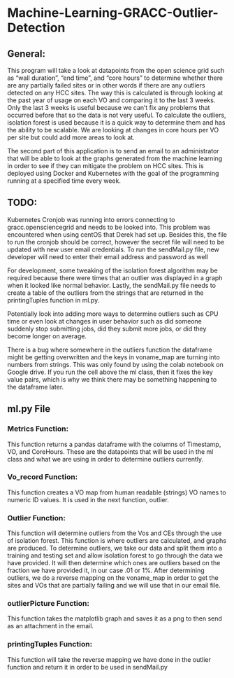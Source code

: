 # Machine-Learning-GRACC-Outlier-Detection
	
## General:

This program will take a look at datapoints from the open science grid such as “wall duration”, “end time”, and “core hours” to determine whether there are any partially failed sites or in other words if there are any outliers detected on any HCC sites. The way this is calculated is through looking at the past year of usage on each VO and comparing it to the last 3 weeks. Only the last 3 weeks is useful because we can’t fix any problems that occurred before that so the data is not very useful. To calculate the outliers, isolation forest is used because it is a quick way to determine them and has the ability to be scalable. We are looking at changes in core hours per VO per site but could add more areas to look at.

The second part of this application is to send an email to an administrator that will be able to look at the graphs generated from the machine learning in order to see if they can mitigate the problem on HCC sites. This is deployed using Docker and Kubernetes with the goal of the programming running at a specified time every week. 

## TODO:

Kubernetes Cronjob was running into errors connecting to gracc.opensciencegrid and needs to be looked into. This problem was encountered when using centOS that Derek had set up. Besides this, the file to run the cronjob should be correct, however the secret file will need to be updated with new user email credentials. To run the sendMail.py file, new developer will need to enter their email address and password as well

For development, some tweaking of the isolation forest algorithm may be required because there were times that an outlier was displayed in a graph when it looked like normal behavior. Lastly, the sendMail.py file needs to create a table of the outliers from the strings that are returned in the printingTuples function in ml.py. 

Potentially look into adding more ways to determine outliers such as CPU time or even look at changes in user behavior such as did someone suddenly stop submitting jobs, did they submit more jobs, or did they become longer on average. 

There is a bug where somewhere in the outliers function the dataframe might be getting overwritten and the keys in voname_map are turning into numbers from strings. This was only found by using the colab notebook on Google drive. If you run the cell above the ml class, then it fixes the key value pairs, which is why we think there may be something happening to the dataframe later.

## ml.py File
### Metrics Function:

This function returns a pandas dataframe with the columns of Timestamp, VO, and CoreHours. These are the datapoints that will be used in the ml class and what we are using in order to determine outliers currently.

### Vo_record Function:

This function creates a VO map from human readable (strings) VO names to numeric ID values. It is used in the next function, outlier. 

### Outlier Function:

This function will determine outliers from the Vos and CEs through the use of isolation forest. This function is where outliers are calculated, and graphs are produced. To determine outliers, we take our data and split them into a training and testing set and allow isolation forest to go through the data we have provided. It will then determine which ones are outliers based on the fraction we have provided it, in our case .01 or 1%. After determining outliers, we do a reverse mapping on the voname_map in order to get the sites and VOs that are partially failing and we will use that in our email file.

### outlierPicture Function:
 
 This function takes the matplotlib graph and saves it as a png to then send as an attachment in the email.

### printingTuples Function:

This function will take the reverse mapping we have done in the outlier function and return it in order to be used in sendMail.py

